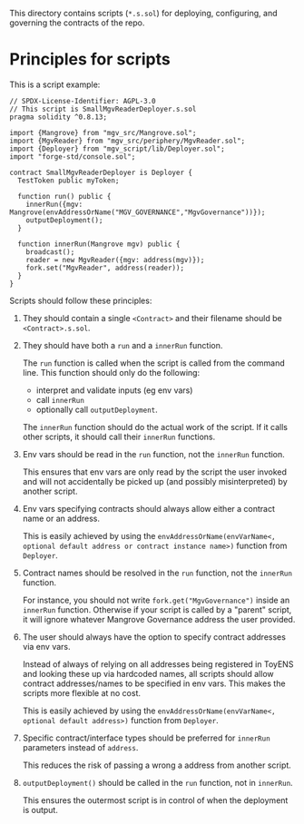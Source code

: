 This directory contains scripts (`*.s.sol`) for deploying, configuring, and governing the contracts of the repo.

# Principles for scripts

This is a script example:

```solidity
// SPDX-License-Identifier:	AGPL-3.0
// This script is SmallMgvReaderDeployer.s.sol
pragma solidity ^0.8.13;

import {Mangrove} from "mgv_src/Mangrove.sol";
import {MgvReader} from "mgv_src/periphery/MgvReader.sol";
import {Deployer} from "mgv_script/lib/Deployer.sol";
import "forge-std/console.sol";

contract SmallMgvReaderDeployer is Deployer {
  TestToken public myToken;

  function run() public {
    innerRun({mgv: Mangrove(envAddressOrName("MGV_GOVERNANCE","MgvGovernance"))});
    outputDeployment();
  }

  function innerRun(Mangrove mgv) public {
    broadcast();
    reader = new MgvReader({mgv: address(mgv)});
    fork.set("MgvReader", address(reader));
  }
}
```

Scripts should follow these principles:

1. They should contain a single `<Contract>` and their filename should be `<Contract>.s.sol`.

2. They should have both a `run` and a `innerRun` function.

   The `run` function is called when the script is called from the command line. This function should only do the following:

   - interpret and validate inputs (eg env vars)
   - call `innerRun`
   - optionally call `outputDeployment`.

   The `innerRun` function should do the actual work of the script. If it calls other scripts, it should call their `innerRun` functions.
   &nbsp;

3. Env vars should be read in the `run` function, not the `innerRun` function.

   This ensures that env vars are only read by the script the user invoked and will not accidentally be picked up (and possibly misinterpreted) by another script.

4. Env vars specifying contracts should always allow either a contract name or an address.

   This is easily achieved by using the `envAddressOrName(envVarName<, optional default address or contract instance name>)` function from `Deployer`.

5. Contract names should be resolved in the `run` function, not the `innerRun` function.

   For instance, you should not write `fork.get("MgvGovernance")` inside an `innerRun` function. Otherwise if your script is called by a "parent" script, it will ignore whatever Mangrove Governance address the user provided.

6. The user should always have the option to specify contract addresses via env vars.

   Instead of always of relying on all addresses being registered in ToyENS and looking these up via hardcoded names, all scripts should allow contract addresses/names to be specified in env vars. This makes the scripts more flexible at no cost.

   This is easily achieved by using the `envAddressOrName(envVarName<, optional default address>)` function from `Deployer`.

7. Specific contract/interface types should be preferred for `innerRun` parameters instead of `address`.

   This reduces the risk of passing a wrong a address from another script.

8. `outputDeployment()` should be called in the `run` function, not in `innerRun`.

   This ensures the outermost script is in control of when the deployment is output.
